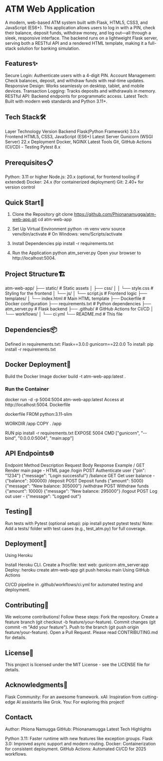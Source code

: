 # ATM Web Application
A modern, web-based ATM system built with Flask, HTML5, CSS3, and JavaScript (ES6+). This application allows users to log in with a PIN, check their balance, deposit funds, withdraw money, and log out—all through a sleek, responsive interface. The backend runs on a lightweight Flask server, serving both a RESTful API and a rendered HTML template, making it a full-stack solution for banking simulation.

## Features✨ 
Secure Login: Authenticate users with a 4-digit PIN.
Account Management: Check balances, deposit, and withdraw funds with real-time updates.
Responsive Design: Works seamlessly on desktop, tablet, and mobile devices.
Transaction Logging: Tracks deposits and withdrawals in memory.
RESTful API: Backend endpoints for programmatic access.
Latest Tech: Built with modern web standards and Python 3.11+.

## Tech Stack🛠️ 

Layer	    Technology	                    Version
Backend	    Flask(Python Framework)	        3.0.x
Frontend	HTML5, CSS3, JavaScript (ES6+)	Latest
Server	    Gunicorn (WSGI Server)	        22.x
Deployment	Docker, NGINX	                Latest
Tools	    Git, GitHub Actions (CI/CD)	-
Testing	    Pytest	                        8.x

## Prerequisites📋 
Python: 3.11 or higher
Node.js: 20.x (optional, for frontend tooling if extended)
Docker: 24.x (for containerized deployment)
Git: 2.40+ for version control

## Quick Start🚀 
1. Clone the Repository
git clone https://github.com/Phionanamugga/atm-web-app.git
cd atm-web-app

2. Set Up Virtual Environment
python -m venv venv
source venv/bin/activate  # On Windows: venv/Scripts/activate

3. Install Dependencies
pip install -r requirements.txt


4. Run the Application
python atm_server.py
Open your browser to http://localhost:5004.

## Project Structure🏗️ 
atm-web-app/
├── static/              # Static assets
│   ├── css/
│   │   └── style.css    # Styling for the frontend
│   └── js/
│       └── script.js    # Frontend logic
├── templates/
│   └── index.html       # Main HTML template
├── Dockerfile           # Docker configuration
├── requirements.txt     # Python dependencies
├── atm_server.py        # Flask backend
├── .github/             # GitHub Actions for CI/CD
│   └── workflows/
│       └── ci.yml
└── README.md            # This file

## Dependencies📦
Defined in requirements.txt:
Flask==3.0.0
gunicorn==22.0.0
To install:
pip install -r requirements.txt


## Docker Deployment🐳 
Build the Docker Image
docker build -t atm-web-app:latest .

### Run the Container
docker run -d -p 5004:5004 atm-web-app:latest
Access at http://localhost:5004.
Dockerfile

dockerfile
FROM python:3.11-slim

WORKDIR /app
COPY . /app

RUN pip install -r requirements.txt
EXPOSE 5004
CMD ["gunicorn", "--bind", "0.0.0.0:5004", "main:app"]

## API Endpoints🌐 
Endpoint	Method	Description	Request Body	Response Example
/	GET	Render main page	-	HTML page
/login	POST	Authenticate user	{"pin": "1234"}	{"message": "Login successful"}
/balance	GET	Get user balance	-	{"balance": 300000}
/deposit	POST	Deposit funds	{"amount": 5000}	{"message": "New balance: 305000"}
/withdraw	POST	Withdraw funds	{"amount": 10000}	{"message": "New balance: 295000"}
/logout	POST	Log out user	-	{"message": "Logged out"}

## Testing🧪 
Run tests with Pytest (optional setup):
pip install pytest
pytest tests/
Note: Add a tests/ folder with test cases (e.g., test_atm.py) for full coverage.

## Deployment🚀 
Using Heroku

Install Heroku CLI.
Create a Procfile:
text
web: gunicorn atm_server:app
Deploy:
heroku create atm-web-app
git push heroku main
Using GitHub Actions

CI/CD pipeline in .github/workflows/ci.yml for automated testing and deployment.

## Contributing🤝 
We welcome contributions! Follow these steps:
Fork the repository.
Create a feature branch (git checkout -b feature/your-feature).
Commit changes (git commit -m "Add your feature").
Push to the branch (git push origin feature/your-feature).
Open a Pull Request.
Please read CONTRIBUTING.md for details.

## License📜 
This project is licensed under the MIT License - see the LICENSE file for details.

## Acknowledgments🌟 
Flask Community: For an awesome framework.
xAI: Inspiration from cutting-edge AI assistants like Grok.
You: For exploring this project!

## Contact📞 
Author: Phiona Namugga
GitHub: Phionanamugga
Latest Tech Highlights

Python 3.11: Faster runtime with new features like exception groups.
Flask 3.0: Improved async support and modern routing.
Docker: Containerization for consistent deployment.
GitHub Actions: Automated CI/CD for 2025 workflows.